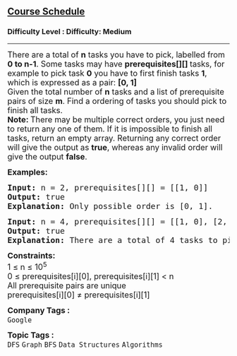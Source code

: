 <h2><a href="https://www.geeksforgeeks.org/problems/course-schedule/1?page=5&company=Google&sortBy=submissions">Course Schedule</a></h2><h3>Difficulty Level : Difficulty: Medium</h3><hr><div class="problems_problem_content__Xm_eO"><p><span style="font-size: 18px;">There are a total of <strong>n</strong> tasks you have to pick, labelled from <strong>0 to n-1</strong>. Some tasks may have <strong>prerequisites[][] </strong>tasks, for example to pick task <strong>0</strong> you have to first finish tasks <strong>1</strong>, which is expressed as a pair: <strong>[0, 1]</strong><br>Given the total number of <strong>n</strong> tasks and a list of prerequisite pairs of size <strong>m</strong>. Find a ordering of tasks you should pick to finish all tasks.</span><br><span style="font-size: 18px;"><strong>Note: </strong>There may be multiple correct orders, you just need to return any one of them. If it is impossible to finish all tasks, return an empty array. </span><span style="font-size: 18px;">Returning any correct order will give the output as <strong>true</strong></span><span style="font-size: 18px;">, whereas any invalid order will give the output <strong>false</strong></span><span style="font-size: 18px;">.&nbsp;</span></p>
<p><span style="font-size: 18px;"><strong>Examples:</strong></span></p>
<pre><span style="font-size: 18px;"><strong>Input: </strong>n = 2, prerequisites[][] = [[1, 0]]
<strong>Output: </strong>true<strong>
Explanation: </strong></span><span style="font-size: 18px;">Only possible order is [0, 1].</span></pre>
<pre><span style="font-size: 18px;"><strong>Input: </strong>n = 4, prerequisites[][] = [[1, 0], [2, 0], [3, 1], [3, 2]]
<strong>Output: </strong>true<strong>
Explanation: </strong>There are a total of 4 tasks to pick. To pick task 3 you should have finished both tasks 1 and 2. Both tasks 1 and 2 should be pick after you finished task 0. So one correct task order is [0, 1, 2, 3]. Another correct ordering is [0, 2, 1, 3]. Returning any of these order will result in an output of true.</span>
</pre>
<div><span style="font-size: 18px;"><strong>Constraints:</strong><br>1 ≤ n ≤ 10<sup>5</sup></span>
<div><span style="font-size: 18px;">0 ≤ prerequisites[i][0], prerequisites[i][1] &lt; n<br>All prerequisite pairs are unique</span></div>
<div><span style="font-size: 18px;">prerequisites[i][0] ≠ prerequisites[i][1]</span></div>
</div></div><p><span style=font-size:18px><strong>Company Tags : </strong><br><code>Google</code>&nbsp;<br><p><span style=font-size:18px><strong>Topic Tags : </strong><br><code>DFS</code>&nbsp;<code>Graph</code>&nbsp;<code>BFS</code>&nbsp;<code>Data Structures</code>&nbsp;<code>Algorithms</code>&nbsp;